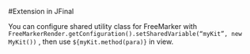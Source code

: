 #Extension in JFinal

You can configure shared utility class for FreeMarker with `FreeMarkerRender.getConfiguration().setSharedVariable(“myKit”, new MyKit())` , then use `${myKit.method(para)}` in view.

